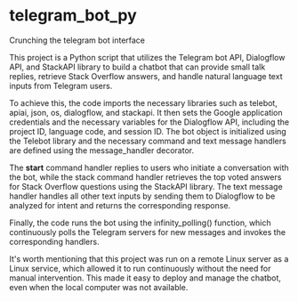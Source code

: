 # telegram_bot_py
Crunching the telegram bot interface

This project is a Python script that utilizes the Telegram bot API, Dialogflow API, and StackAPI library to build a chatbot that can provide small talk replies, retrieve Stack Overflow answers, and handle natural language text inputs from Telegram users.

To achieve this, the code imports the necessary libraries such as telebot, apiai, json, os, dialogflow, and stackapi. It then sets the Google application credentials and the necessary variables for the Dialogflow API, including the project ID, language code, and session ID. The bot object is initialized using the Telebot library and the necessary command and text message handlers are defined using the message_handler decorator.

The **start** command handler replies to users who initiate a conversation with the bot, while the stack command handler retrieves the top voted answers for Stack Overflow questions using the StackAPI library. The text message handler handles all other text inputs by sending them to Dialogflow to be analyzed for intent and returns the corresponding response.

Finally, the code runs the bot using the infinity_polling() function, which continuously polls the Telegram servers for new messages and invokes the corresponding handlers.

It's worth mentioning that this project was run on a remote Linux server as a Linux service, which allowed it to run continuously without the need for manual intervention. This made it easy to deploy and manage the chatbot, even when the local computer was not available.
